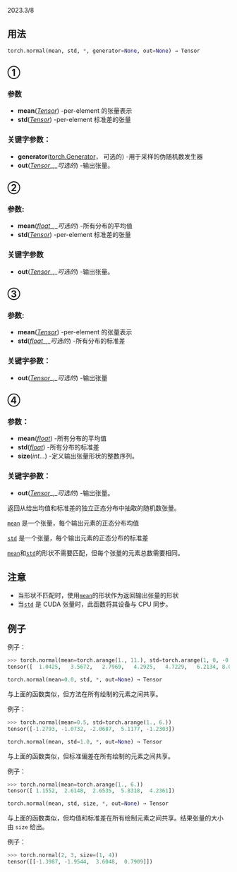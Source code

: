 2023.3/8
## 用法
```python 
torch.normal(mean, std, *, generator=None, out=None) → Tensor
```
## ①

### 参数
-  **mean**([_Tensor_](https://vimsky.com/cache/index.php?source=https%3A//pytorch.org/docs/stable/tensors.html%23torch.Tensor "torch.Tensor")) -per-element 的张量表示
-  **std**([_Tensor_](https://vimsky.com/cache/index.php?source=https%3A//pytorch.org/docs/stable/tensors.html%23torch.Tensor "torch.Tensor")) -per-element 标准差的张量
### 关键字参数：
- **generator**([torch.Generator](https://vimsky.com/examples/usage/python-torch.Generator-pt.html "torch.Generator")， 可选的) -用于采样的伪随机数发生器
- **out**([_Tensor_](https://vimsky.com/cache/index.php?source=https%3A//pytorch.org/docs/stable/tensors.html%23torch.Tensor "torch.Tensor")_,__可选的_) -输出张量。

## ②
### 参数:
- **mean**([_float_](https://vimsky.com/cache/index.php?source=https%3A//docs.python.org/3/library/functions.html%23float "(in Python v3.10)")_,__可选的_) -所有分布的平均值
- **std**([_Tensor_](https://vimsky.com/cache/index.php?source=https%3A//pytorch.org/docs/stable/tensors.html%23torch.Tensor "torch.Tensor")) -per-element 标准差的张量
### 关键字参数
- **out**([_Tensor_](https://vimsky.com/cache/index.php?source=https%3A//pytorch.org/docs/stable/tensors.html%23torch.Tensor "torch.Tensor")_,__可选的_) -输出张量。

## ③
### 参数:
- **mean**([_Tensor_](https://vimsky.com/cache/index.php?source=https%3A//pytorch.org/docs/stable/tensors.html%23torch.Tensor "torch.Tensor")) -per-element 的张量表示
- **std**([_float_](https://vimsky.com/cache/index.php?source=https%3A//docs.python.org/3/library/functions.html%23float "(in Python v3.10)")_,__可选的_) -所有分布的标准差

### 关键字参数：
- **out**([_Tensor_](https://vimsky.com/cache/index.php?source=https%3A//pytorch.org/docs/stable/tensors.html%23torch.Tensor "torch.Tensor")_,__可选的_) -输出张量

## ④
### 参数：
- **mean**([_float_](https://vimsky.com/cache/index.php?source=https%3A//docs.python.org/3/library/functions.html%23float "(in Python v3.10)")) -所有分布的平均值
- **std**([_float_](https://vimsky.com/cache/index.php?source=https%3A//docs.python.org/3/library/functions.html%23float "(in Python v3.10)")) -所有分布的标准差
- **size**(_int..._) -定义输出张量形状的整数序列。

### 关键字参数：
- **out**([_Tensor_](https://vimsky.com/cache/index.php?source=https%3A//pytorch.org/docs/stable/tensors.html%23torch.Tensor "torch.Tensor")_,__可选的_) -输出张量。

返回从给出均值和标准差的独立正态分布中抽取的随机数张量。

[`mean`](https://vimsky.com/examples/usage/python-torch.mean-pt.html) 是一个张量，每个输出元素的正态分布均值

[`std`](https://vimsky.com/examples/usage/python-torch.std-pt.html) 是一个张量，每个输出元素的正态分布的标准差

[`mean`](https://vimsky.com/examples/usage/python-torch.mean-pt.html)和[`std`](https://vimsky.com/examples/usage/python-torch.std-pt.html)的形状不需要匹配，但每个张量的元素总数需要相同。

## 注意
- 当形状不匹配时，使用[`mean`](https://vimsky.com/examples/usage/python-torch.mean-pt.html)的形状作为返回输出张量的形状
- 当[`std`](https://vimsky.com/examples/usage/python-torch.std-pt.html) 是 CUDA 张量时，此函数将其设备与 CPU 同步。

## 例子
例子：

``` python
>>> torch.normal(mean=torch.arange(1., 11.), std=torch.arange(1, 0, -0.1))
tensor([  1.0425,   3.5672,   2.7969,   4.2925,   4.7229,   6.2134, 8.0505,   8.1408,   9.0563,  10.0566])
```

```python
torch.normal(mean=0.0, std, *, out=None) → Tensor
```

与上面的函数类似，但方法在所有绘制的元素之间共享。

例子：

```python
>>> torch.normal(mean=0.5, std=torch.arange(1., 6.))
tensor([-1.2793, -1.0732, -2.0687,  5.1177, -1.2303])
```

```python
torch.normal(mean, std=1.0, *, out=None) → Tensor
```

与上面的函数类似，但标准偏差在所有绘制的元素之间共享。

例子：

```python
>>> torch.normal(mean=torch.arange(1., 6.))
tensor([ 1.1552,  2.6148,  2.6535,  5.8318,  4.2361])
```

```python
torch.normal(mean, std, size, *, out=None) → Tensor
```

与上面的函数类似，但均值和标准差在所有绘制元素之间共享。结果张量的大小由 `size` 给出。

例子：

```python
>>> torch.normal(2, 3, size=(1, 4))
tensor([[-1.3987, -1.9544,  3.6048,  0.7909]])
```